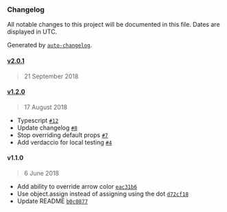 ### Changelog
All notable changes to this project will be documented in this file. Dates are displayed in UTC.

Generated by [`auto-changelog`](https://github.com/CookPete/auto-changelog).

#### [v2.0.1](https://github.com/helfi92/material-ui-treeview/compare/v2.0.1...v2.0.1)
> 21 September 2018

#### [v1.2.0](https://github.com/helfi92/material-ui-treeview/compare/v1.1.0...v1.2.0)
> 17 August 2018
- Typescript [`#12`](https://github.com/helfi92/material-ui-treeview/pull/12)
- Update changelog [`#8`](https://github.com/helfi92/material-ui-treeview/pull/8)
- Stop overriding default props [`#7`](https://github.com/helfi92/material-ui-treeview/pull/7)
- Add verdaccio for local testing [`#4`](https://github.com/helfi92/material-ui-treeview/pull/4)

#### v1.1.0
> 6 June 2018
- Add ability to override arrow color [`eac31b6`](https://github.com/helfi92/material-ui-treeview/commit/eac31b6c4d398ca385a31d1f2ab9d4a0c2c72c1a)
- Use object.assign instead of assigning using the dot [`d72cf18`](https://github.com/helfi92/material-ui-treeview/commit/d72cf1841888a55873744d1eedc3608f9694acb6)
- Update README [`b0c0877`](https://github.com/helfi92/material-ui-treeview/commit/b0c0877f4472610a540b4b9de7ea9298e8b1946b)

